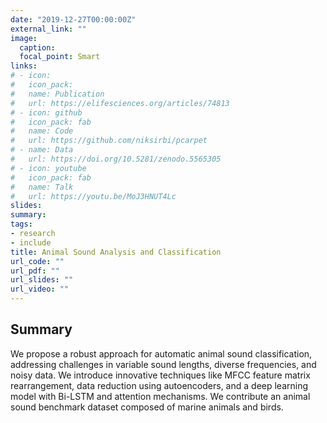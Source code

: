```yaml
---
date: "2019-12-27T00:00:00Z"
external_link: ""
image:
  caption:
  focal_point: Smart
links:
# - icon:
#   icon_pack:
#   name: Publication
#   url: https://elifesciences.org/articles/74813
# - icon: github
#   icon_pack: fab
#   name: Code
#   url: https://github.com/niksirbi/pcarpet
# - name: Data
#   url: https://doi.org/10.5281/zenodo.5565305
# - icon: youtube
#   icon_pack: fab
#   name: Talk
#   url: https://youtu.be/MoJ3HNUT4Lc
slides:
summary: 
tags:
- research
- include
title: Animal Sound Analysis and Classification
url_code: ""
url_pdf: ""
url_slides: ""
url_video: ""
---
```


## Summary
We propose a robust approach for automatic animal sound classification, addressing challenges in variable sound lengths, diverse frequencies, and noisy data. We introduce innovative techniques like MFCC feature matrix rearrangement, data reduction using autoencoders, and a deep learning model with Bi-LSTM and attention mechanisms. We contribute an animal sound benchmark dataset composed of marine animals and birds.
